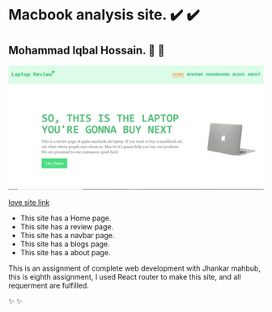 
<h1>Macbook analysis site. ✔️ ✔️</h1>

<!-- https://mackbook-anlysis.netlify.app -->

## Mohammad Iqbal Hossain. 📖 📖 

![alt text](./src/components/Assets/Assigmement-8-readme.png)

[love site link](https://mackbook-anlysis.netlify.app)

<ul>
  <li>This site has a Home page.</li>
  <li>This site has a review page.</li>
  <li>This site has a navbar page.</li>
  <li>This site has a blogs page.</li>
  <li>This site has a about page.</li>
</ul>

<p>This is an assignment of complete web development with Jhankar mahbub, this is eighth assignment, I used React router to make this site, and  all requerment are fulfilled.</p>

✨ ✨